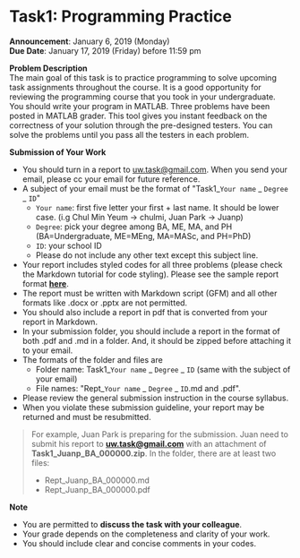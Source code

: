 # Task1: Programming Practice

**Announcement**: January 6, 2019 (Monday)  
**Due Date**: January 17, 2019 (Friday) before 11:59 pm  

**Problem Description**  
The main goal of this task is to practice programming to solve upcoming task assignments throughout the course. It is a good opportunity for reviewing the programming course that you took in your undergraduate. You should write your program in MATLAB. Three problems have been posted in MATLAB grader. This tool gives you instant feedback on the correctness of your solution through the pre-designed testers. You can solve the problems until you pass all the testers in each problem. 

**Submission of Your Work**
* You should turn in a report to uw.task@gmail.com. When you send your email, please cc your email for future reference.  
* A subject of your email must be the format of "Task1_`Your name` _ `Degree` _ `ID`"
	* `Your name`: first five letter your first + last name. It should be lower case. (i.g Chul Min Yeum -> chulmi, Juan Park -> Juanp)   
	* `Degree`: pick your degree among BA, ME, MA, and PH (BA=Undergraduate, ME=MEng, MA=MASc, and PH=PhD)  
	* `ID`: your school ID
	* Please do not include any other text except this subject line.    
* Your report includes styled codes for all three problems (please check the Markdown tutorial for code styling). Please see the sample report format [**here**](Task0_Juanp_BA_000000). 
* The report must be written with Markdown script (GFM) and all other formats like .docx or .pptx are not permitted. 
* You should also include a report in pdf that is converted from your report in Markdown.  
* In your submission folder, you should include a report in the format of both .pdf and .md in a folder. And, it should be zipped before attaching it to your email. 
* The formats of the folder and files are 
	* Folder name: Task1_`Your name` _ `Degree` _ `ID` (same with the subject of your email)  
	* File names: "Rept_`Your name` _ `Degree` _ `ID`.md and .pdf".   
* Please review the general submission instruction in the course syllabus. 
* When you violate these submission guideline, your report may be returned and must be resubmitted. 

> For example, Juan Park is preparing for the submission. Juan need to submit his report to **uw.task@gmail.com** with an attachment of **Task1_Juanp_BA_000000.zip**. In the folder, there are at least two files: 
> * Rept_Juanp_BA_000000.md
> * Rept_Juanp_BA_000000.pdf

**Note**
* You are permitted to **discuss the task with your colleague**.  
* Your grade depends on the completeness and clarity of your work. 
* You should include clear and concise comments in your codes.